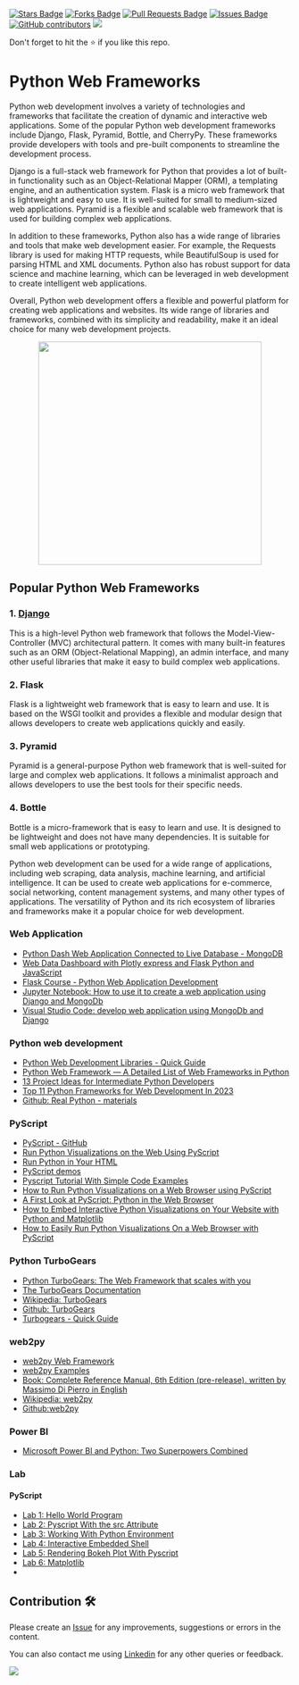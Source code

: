<a href="https://github.com/drshahizan/learn-django/stargazers"><img src="https://img.shields.io/github/stars/drshahizan/learn-django" alt="Stars Badge"/></a>
<a href="https://github.com/drshahizan/learn-django/network/members"><img src="https://img.shields.io/github/forks/drshahizan/learn-django" alt="Forks Badge"/></a>
<a href="https://github.com/drshahizan/learn-django/pulls"><img src="https://img.shields.io/github/issues-pr/drshahizan/learn-django" alt="Pull Requests Badge"/></a>
<a href="https://github.com/drshahizan/learn-django/issues"><img src="https://img.shields.io/github/issues/drshahizan/learn-django" alt="Issues Badge"/></a>
<a href="https://github.com/drshahizan/learn-django/graphs/contributors"><img alt="GitHub contributors" src="https://img.shields.io/github/contributors/drshahizan/learn-django?color=2b9348"></a>
![](https://visitor-badge.glitch.me/badge?page_id=drshahizan/learn-django)

Don't forget to hit the :star: if you like this repo.
# Python Web Frameworks

Python web development involves a variety of technologies and frameworks that facilitate the creation of dynamic and interactive web applications. Some of the popular Python web development frameworks include Django, Flask, Pyramid, Bottle, and CherryPy. These frameworks provide developers with tools and pre-built components to streamline the development process.

Django is a full-stack web framework for Python that provides a lot of built-in functionality such as an Object-Relational Mapper (ORM), a templating engine, and an authentication system. Flask is a micro web framework that is lightweight and easy to use. It is well-suited for small to medium-sized web applications. Pyramid is a flexible and scalable web framework that is used for building complex web applications.

In addition to these frameworks, Python also has a wide range of libraries and tools that make web development easier. For example, the Requests library is used for making HTTP requests, while BeautifulSoup is used for parsing HTML and XML documents. Python also has robust support for data science and machine learning, which can be leveraged in web development to create intelligent web applications.

Overall, Python web development offers a flexible and powerful platform for creating web applications and websites. Its wide range of libraries and frameworks, combined with its simplicity and readability, make it an ideal choice for many web development projects.
<p align="center">
<img src="https://github.com/drshahizan/python-web/blob/main/image/Top-python-web-frameworks.jpg"  height="400" />
</p>

## Popular Python Web Frameworks

### 1. [Django](./materials/django)
This is a high-level Python web framework that follows the Model-View-Controller (MVC) architectural pattern. It comes with many built-in features such as an ORM (Object-Relational Mapping), an admin interface, and many other useful libraries that make it easy to build complex web applications.

### 2. Flask
Flask is a lightweight web framework that is easy to learn and use. It is based on the WSGI toolkit and provides a flexible and modular design that allows developers to create web applications quickly and easily.

### 3. Pyramid
Pyramid is a general-purpose Python web framework that is well-suited for large and complex web applications. It follows a minimalist approach and allows developers to use the best tools for their specific needs.

### 4. Bottle
Bottle is a micro-framework that is easy to learn and use. It is designed to be lightweight and does not have many dependencies. It is suitable for small web applications or prototyping.

Python web development can be used for a wide range of applications, including web scraping, data analysis, machine learning, and artificial intelligence. It can be used to create web applications for e-commerce, social networking, content management systems, and many other types of applications. The versatility of Python and its rich ecosystem of libraries and frameworks make it a popular choice for web development.

### Web Application
- [Python Dash Web Application Connected to Live Database - MongoDB](https://www.youtube.com/watch?v=DWqEVpOfYxE)
- [Web Data Dashboard with Plotly express and Flask Python and JavaScript](https://youtu.be/B97qWOUvlnU)
- [Flask Course - Python Web Application Development](https://youtu.be/Qr4QMBUPxWo)
- [Jupyter Notebook: How to use it to create a web application using Django and MongoDb](./materials/wa-jupyter.md)
- [Visual Studio Code: develop web application using MongoDb and Django](./materials/wa-VSC.md)

### Python web development
- [Python Web Development Libraries - Quick Guide](https://www.tutorialspoint.com/python_web_development_libraries/python_web_development_libraries_quick_guide.htm)
- [Python Web Framework — A Detailed List of Web Frameworks in Python](https://towardsdatascience.com/python-web-framework-a-detailed-list-of-web-frameworks-in-python-1916d3c6222d)
- [13 Project Ideas for Intermediate Python Developers](https://realpython.com/intermediate-python-project-ideas/)
- [Top 11 Python Frameworks for Web Development In 2023](https://www.netsolutions.com/insights/top-10-python-frameworks-for-web-development-in-2019/)
- [Github: Real Python - materials](https://github.com/realpython/materials)

### PyScript
- [PyScript - GitHub](https://github.com/pyscript/pyscript)
- [Run Python Visualizations on the Web Using PyScript](https://www.makeuseof.com/pyscript-python-visualizations-web/)
- [Run Python in Your HTML](https://pyscript.net/)
- [PyScript demos](https://pyscript.net/examples/)
- [Pyscript Tutorial With Simple Code Examples](https://pythonistaplanet.com/pyscript/)
- [How to Run Python Visualizations on a Web Browser using PyScript](https://educationecosystem.com/blog/how-to-run-python-visualizations-on-a-web-browser-using-pyscript-education-ecosystem/)
- [A First Look at PyScript: Python in the Web Browser](https://realpython.com/pyscript-python-in-browser/)
- [How to Embed Interactive Python Visualizations on Your Website with Python and Matplotlib](https://www.freecodecamp.org/news/how-to-embed-interactive-python-visualizations-on-your-website-with-python-and-matplotlib/)
- [How to Easily Run Python Visualizations On a Web Browser with PyScript](https://youtu.be/QYIr7A5ueXA)

### Python TurboGears 
- [Python TurboGears: The Web Framework that scales with you](https://turbogears.org/)
- [The TurboGears Documentation](https://turbogears.org/documentation.html)
- [Wikipedia: TurboGears](https://en.wikipedia.org/wiki/TurboGears)
- [Github: TurboGears](https://github.com/TurboGears/tg2)
- [Turbogears - Quick Guide](https://www.tutorialspoint.com/turbogears/turbogears_quick_guide.htm)

### web2py
- [web2py Web Framework](http://www.web2py.com/)
- [web2py Examples](http://www.web2py.com/init/default/examples)
- [Book: Complete Reference Manual, 6th Edition (pre-release). written by Massimo Di Pierro in English](http://www.web2py.com/book)
- [Wikipedia: web2py](https://en.wikipedia.org/wiki/Web2py)
- [Github:web2py](https://github.com/web2py/web2py)

### Power BI
- [Microsoft Power BI and Python: Two Superpowers Combined](https://realpython.com/power-bi-python/)

### Lab

#### PyScript
- [Lab 1: Hello World Program](https://raw.githubusercontent.com/drshahizan/learn-django/main/pyscript/exer1.html)
- [Lab 2: Pyscript With the src Attribute](https://raw.githubusercontent.com/drshahizan/learn-django/main/pyscript/exer2.html)
- [Lab 3: Working With Python Environment](https://raw.githubusercontent.com/drshahizan/learn-django/main/pyscript/exer3.html)
- [Lab 4: Interactive Embedded Shell](https://raw.githubusercontent.com/drshahizan/learn-django/main/pyscript/exer4.html)
- [Lab 5: Rendering Bokeh Plot With Pyscript](https://raw.githubusercontent.com/drshahizan/learn-django/main/pyscript/exer5.html)
- [Lab 6: Matplotlib](https://raw.githubusercontent.com/drshahizan/learn-django/main/pyscript/matplotlib.html)
- 
## Contribution 🛠️
Please create an [Issue](https://github.com/drshahizan/learn-django/issues) for any improvements, suggestions or errors in the content.

You can also contact me using [Linkedin](https://www.linkedin.com/in/drshahizan/) for any other queries or feedback.

![](https://visitor-badge.glitch.me/badge?page_id=drshahizan)
